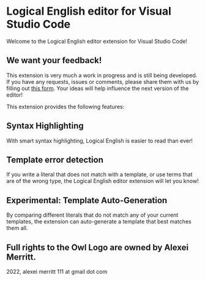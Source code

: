 # Logical English editor for Visual Studio Code
Welcome to the Logical English editor extension for Visual Studio Code! 

## We want your feedback!
This extension is very much a work in progress and is still being developed. If you have any requests, issues or comments, please share them with us by filling out [this form](https://forms.gle/K3HMpJ2nVuKPp5tG8). Your ideas will help influence the next version of the editor!

This extension provides the following features:

## Syntax Highlighting
With smart syntax highlighting, Logical English is easier to read than ever!

## Template error detection
If you write a literal that does not match with a template, or use terms that are of the wrong type, the Logical English editor extension will let you know!

## Experimental: Template Auto-Generation
By comparing different literals that do not match any of your current templates, the extension can auto-generate a template that best matches them all.

## Full rights to the Owl Logo are owned by Alexei Merritt.
2022, alеxei mеrritt 111 at gmail dοt com